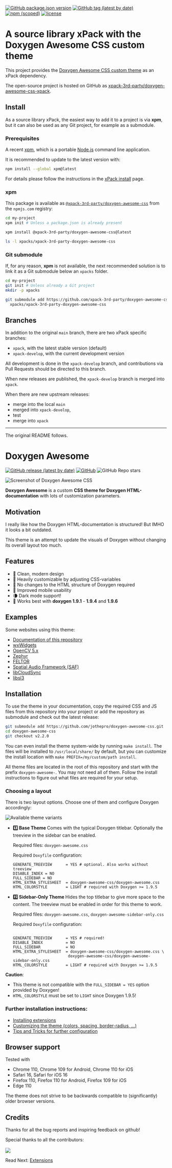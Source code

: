 [![GitHub package.json version](https://img.shields.io/github/package-json/v/xpack-3rd-party/doxygen-awesome-css-xpack)](https://github.com/xpack-3rd-party/doxygen-awesome-css-xpack/blob/xpack/package.json)
[![GitHub tag (latest by date)](https://img.shields.io/github/v/tag/xpack-3rd-party/doxygen-awesome-css-xpack)](https://github.com/xpack-3rd-party/doxygen-awesome-css-xpack/tags/)
[![npm (scoped)](https://img.shields.io/npm/v/@xpack-3rd-party/doxygen-awesome-css.svg?color=blue)](https://www.npmjs.com/package/@xpack-3rd-party/doxygen-awesome-css/)
[![license](https://img.shields.io/github/license/xpack-3rd-party/doxygen-awesome-css-xpack)](https://github.com/xpack-3rd-party/doxygen-awesome-css-xpack/blob/xpack/LICENSE)

# A source library xPack with the Doxygen Awesome CSS custom theme

This project provides the
[Doxygen Awesome CSS custom theme](https://jothepro.github.io/doxygen-awesome-css/)
as an xPack dependency.

The open-source project is hosted on GitHub as
[xpack-3rd-party/doxygen-awesome-css-xpack](https://github.com/xpack-3rd-party/doxygen-awesome-css-xpack).

## Install

As a source library xPack, the easiest way to add it to a project is via
**xpm**, but it can also be used as any Git project, for example as a submodule.

### Prerequisites

A recent [xpm](https://xpack.github.io/xpm/),
which is a portable [Node.js](https://nodejs.org/) command line application.

It is recommended to update to the latest version with:

```sh
npm install --global xpm@latest
```

For details please follow the instructions in the
[xPack install](https://xpack.github.io/install/) page.

### xpm

This package is available as
[`@xpack-3rd-party/doxygen-awesome-css`](https://www.npmjs.com/package/@xpack-3rd-party/doxygen-awesome-css)
from the `npmjs.com` registry:

```sh
cd my-project
xpm init # Unless a package.json is already present

xpm install @xpack-3rd-party/doxygen-awesome-css@latest

ls -l xpacks/xpack-3rd-party-doxygen-awesome-css
```

### Git submodule

If, for any reason, **xpm** is not available, the next recommended
solution is to link it as a Git submodule below an `xpacks` folder.

```sh
cd my-project
git init # Unless already a Git project
mkdir -p xpacks

git submodule add https://github.com/xpack-3rd-party/doxygen-awesome-css-xpack.git \
  xpacks/xpack-3rd-party-doxygen-awesome-css
```

## Branches

In addition to the original `main` branch, there are two
xPack specific branches:

- `xpack`, with the latest stable version (default)
- `xpack-develop`, with the current development version

All development is done in the `xpack-develop` branch, and contributions via
Pull Requests should be directed to this branch.

When new releases are published, the `xpack-develop` branch is merged
into `xpack`.

When there are new upstream releases:

- merge into the local `main`
- merged into `xpack-develop`,
- test
- merge into `xpack`

---

The original README follows.

#  Doxygen Awesome

[![GitHub release (latest by date)](https://img.shields.io/github/v/release/jothepro/doxygen-awesome-css)](https://github.com/jothepro/doxygen-awesome-css/releases/latest)
[![GitHub](https://img.shields.io/github/license/jothepro/doxygen-awesome-css)](https://github.com/jothepro/doxygen-awesome-css/blob/main/LICENSE)
![GitHub Repo stars](https://img.shields.io/github/stars/jothepro/doxygen-awesome-css)

<div class="title_screenshot">

![Screenshot of Doxygen Awesome CSS](img/screenshot.png)

</div>

**Doxygen Awesome** is a custom **CSS theme for Doxygen HTML-documentation** with lots of customization parameters.

## Motivation

I really like how the Doxygen HTML-documentation is structured! But IMHO it looks a bit outdated.

This theme is an attempt to update the visuals of Doxygen without changing its overall layout too much.

## Features

- 🌈 Clean, modern design
- 🚀 Heavily customizable by adjusting CSS-variables
- 🧩 No changes to the HTML structure of Doxygen required
- 📱 Improved mobile usability
- 🌘 Dark mode support!
- 🥇 Works best with **doxygen 1.9.1** - **1.9.4** and **1.9.6**

## Examples

Some websites using this theme:

- [Documentation of this repository](https://jothepro.github.io/doxygen-awesome-css/)
- [wxWidgets](https://docs.wxwidgets.org/3.2/)
- [OpenCV 5.x](https://docs.opencv.org/5.x/)
- [Zephyr](https://docs.zephyrproject.org/latest/doxygen/html/index.html)
- [FELTOR](https://mwiesenberger.github.io/feltor/dg/html/modules.html)
- [Spatial Audio Framework (SAF)](https://leomccormack.github.io/Spatial_Audio_Framework/index.html)
- [libCloudSync](https://jothepro.github.io/libCloudSync/)
- [libsl3](https://a4z.github.io/libsl3/)

## Installation

To use the theme in your documentation, copy the required CSS and JS files from this repository into your project or add the repository as submodule and check out the latest release:

```bash
git submodule add https://github.com/jothepro/doxygen-awesome-css.git
cd doxygen-awesome-css
git checkout v2.2.0
```

You can even install the theme system-wide by running `make install`. The files will be installed to `/usr/local/share/` by default, but you can customize the install location with `make PREFIX=/my/custom/path install`.

All theme files are located in the root of this repository and start with the prefix `doxygen-awesome-`. You may not need all of them. Follow the install instructions to figure out what files are required for your setup.

### Choosing a layout

There is two layout options. Choose one of them and configure Doxygen accordingly:

<div class="darkmode_inverted_image">

![Available theme variants](img/theme-variants.drawio.svg)

</div>

<div class="tabbed">

- <b class="tab-title">1️⃣ Base Theme </b>
    Comes with the typical Doxygen titlebar. Optionally the treeview in the sidebar can be enabled.

    Required files: `doxygen-awesome.css`

    Required `Doxyfile` configuration:
    ```
    GENERATE_TREEVIEW      = YES # optional. Also works without treeview
    DISABLE_INDEX = NO
    FULL_SIDEBAR = NO
    HTML_EXTRA_STYLESHEET  = doxygen-awesome-css/doxygen-awesome.css
    HTML_COLORSTYLE        = LIGHT # required with Doxygen >= 1.9.5
    ```

- <b class="tab-title">2️⃣ Sidebar-Only Theme </b>
    Hides the top titlebar to give more space to the content. The treeview must be enabled in order for this theme to work.

    Required files: `doxygen-awesome.css`, `doxygen-awesome-sidebar-only.css`

    Required `Doxyfile` configuration:
    ```

    GENERATE_TREEVIEW      = YES # required!
    DISABLE_INDEX          = NO
    FULL_SIDEBAR           = NO
    HTML_EXTRA_STYLESHEET  = doxygen-awesome-css/doxygen-awesome.css \
                            doxygen-awesome-css/doxygen-awesome-sidebar-only.css
    HTML_COLORSTYLE        = LIGHT # required with Doxygen >= 1.9.5
    ```

</div>

**Caution**:
- This theme is not compatible with the `FULL_SIDEBAR = YES` option provided by Doxygen!
- `HTML_COLORSTYLE` must be set to `LIGHT` since Doxygen 1.9.5!

### Further installation instructions:

- [Installing extensions](docs/extensions.md)
- [Customizing the theme (colors, spacing, border-radius, ...)](docs/customization.md)
- [Tips and Tricks for further configuration](docs/tricks.md)

## Browser support

Tested with

- Chrome 110, Chrome 109 for Android, Chrome 110 for iOS
- Safari 16, Safari for iOS 16
- Firefox 110, Firefox 110 for Android, Firefox 109 for iOS
- Edge 110


The theme does not strive to be backwards compatible to (significantly) older browser versions.


## Credits

Thanks for all the bug reports and inspiring feedback on github!

Special thanks to all the contributors:
<br><br>
<a href="https://github.com/jothepro/doxygen-awesome-css/graphs/contributors">
    <img src="https://contrib.rocks/image?repo=jothepro/doxygen-awesome-css" />
</a>

<span class="next_section_button">

Read Next: [Extensions](docs/extensions.md)
</span>
